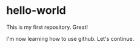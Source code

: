# hello-world
This is my first repository. Great!

I'm now learning how to use github. Let's continue.

